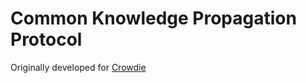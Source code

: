 # Common Knowledge Propagation Protocol

Originally developed for [Crowdie](https://github.com/Crowdie-Project/Crowdie)
